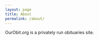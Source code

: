 ```yaml
---
layout: page
title: About
permalink: /about/
---
```


OurObit.org is a privately run obituaries site.
